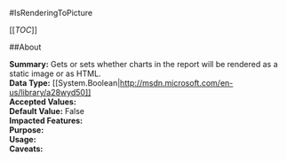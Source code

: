 #IsRenderingToPicture

[[_TOC_]]

##About

**Summary:**  Gets or sets whether charts in the report will be rendered as a static image or as HTML.   
**Data Type:** [[System.Boolean|http://msdn.microsoft.com/en-us/library/a28wyd50]]  
**Accepted Values:**   
**Default Value:** False  
**Impacted Features:**   
**Purpose:**   
**Usage:**   
**Caveats:**   

